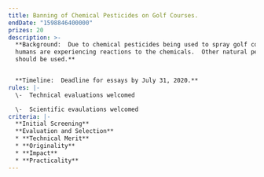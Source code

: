 ```yaml
---
title: Banning of Chemical Pesticides on Golf Courses.
endDate: "1598846400000"
prizes: 20
description: >-
  **Background:  Due to chemical pesticides being used to spray golf courses,
  humans are experiencing reactions to the chemicals.  Other natural pesticides
  should be used.**


  **Timeline:  Deadline for essays by July 31, 2020.**
rules: |-
  \-  Technical evaluations welcomed

  \-  Scientific evaulations welcomed
criteria: |-
  **Initial Screening**
  **Evaluation and Selection**
  * **Technical Merit**
  * **Originality**
  * **Impact**
  * **Practicality**
---
```

